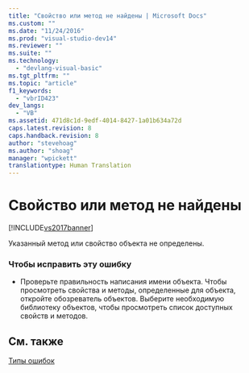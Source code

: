 ```yaml
---
title: "Свойство или метод не найдены | Microsoft Docs"
ms.custom: ""
ms.date: "11/24/2016"
ms.prod: "visual-studio-dev14"
ms.reviewer: ""
ms.suite: ""
ms.technology: 
  - "devlang-visual-basic"
ms.tgt_pltfrm: ""
ms.topic: "article"
f1_keywords: 
  - "vbrID423"
dev_langs: 
  - "VB"
ms.assetid: 471d8c1d-9edf-4014-8427-1a01b634a72d
caps.latest.revision: 8
caps.handback.revision: 8
author: "stevehoag"
ms.author: "shoag"
manager: "wpickett"
translationtype: Human Translation
---
```

# Свойство или метод не найдены
[!INCLUDE[vs2017banner](../../../csharp/includes/vs2017banner.md)]

Указанный метод или свойство объекта не определены.  
  
### Чтобы исправить эту ошибку  
  
-   Проверьте правильность написания имени объекта.  Чтобы просмотреть свойства и методы, определенные для объекта, откройте обозреватель объектов.  Выберите необходимую библиотеку объектов, чтобы просмотреть список доступных свойств и методов.  
  
## См. также  
 [Типы ошибок](../../../visual-basic/programming-guide/language-features/error-types.md)